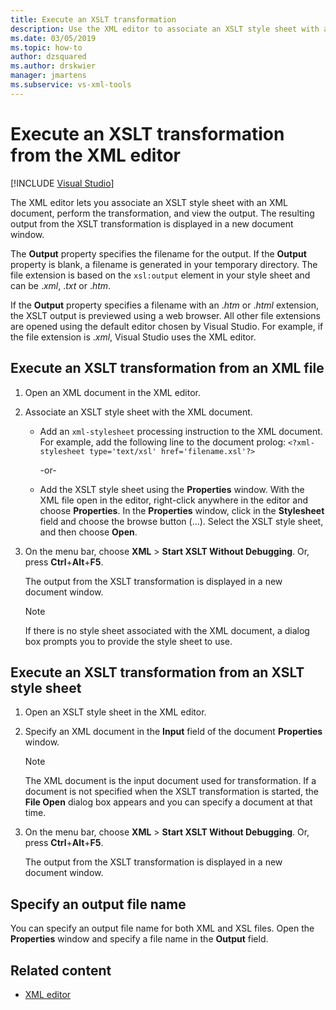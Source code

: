 ```yaml
---
title: Execute an XSLT transformation
description: Use the XML editor to associate an XSLT style sheet with an XML document, perform an XSLT transformation, and view the output.
ms.date: 03/05/2019
ms.topic: how-to
author: dzsquared
ms.author: drskwier
manager: jmartens
ms.subservice: vs-xml-tools
---
```

# Execute an XSLT transformation from the XML editor

 [!INCLUDE [Visual Studio](~/includes/applies-to-version/vs-windows-only.md)]

The XML editor lets you associate an XSLT style sheet with an XML document, perform the transformation, and view the output. The resulting output from the XSLT transformation is displayed in a new document window.

The **Output** property specifies the filename for the output. If the **Output** property is blank, a filename is generated in your temporary directory. The file extension is based on the `xsl:output` element in your style sheet and can be .*xml*, .*txt* or .*htm*.

If the **Output** property specifies a filename with an .*htm* or .*html* extension, the XSLT output is previewed using a web browser. All other file extensions are opened using the default editor chosen by Visual Studio. For example, if the file extension is .*xml*, Visual Studio uses the XML editor.

## Execute an XSLT transformation from an XML file

1. Open an XML document in the XML editor.

2. Associate an XSLT style sheet with the XML document.

    - Add an `xml-stylesheet` processing instruction to the XML document. For example, add the following line to the document prolog: `<?xml-stylesheet type='text/xsl' href='filename.xsl'?>`

       -or-

    - Add the XSLT style sheet using the **Properties** window. With the XML file open in the editor, right-click anywhere in the editor and choose **Properties**. In the **Properties** window, click in the **Stylesheet** field and choose the browse button (...). Select the XSLT style sheet, and then choose **Open**.

3. On the menu bar, choose **XML** > **Start XSLT Without Debugging**. Or, press **Ctrl**+**Alt**+**F5**.

   The output from the XSLT transformation is displayed in a new document window.

   > [!NOTE]
   > If there is no style sheet associated with the XML document, a dialog box prompts you to provide the style sheet to use.

## Execute an XSLT transformation from an XSLT style sheet

1. Open an XSLT style sheet in the XML editor.

2. Specify an XML document in the **Input** field of the document **Properties** window.

   > [!NOTE]
   > The XML document is the input document used for transformation. If a document is not specified when the XSLT transformation is started, the **File Open** dialog box appears and you can specify a document at that time.

3. On the menu bar, choose **XML** > **Start XSLT Without Debugging**. Or, press **Ctrl**+**Alt**+**F5**.

   The output from the XSLT transformation is displayed in a new document window.

## Specify an output file name

You can specify an output file name for both XML and XSL files. Open the **Properties** window and specify a file name in the **Output** field.

## Related content

- [XML editor](../xml-tools/xml-editor.md)
